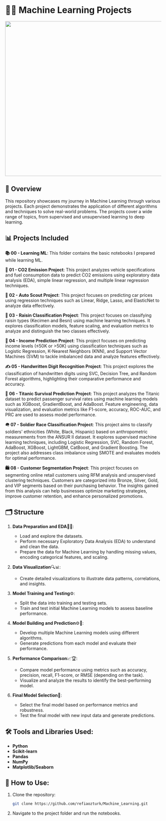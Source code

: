 # 🤖🧠 Machine Learning Projects
<div style="text-align: center;">
    <img src="https://miro.medium.com/v2/resize:fit:1400/1*c_fiB-YgbnMl6nntYGBMHQ.jpeg" width="980" height="500"/>
</div>

## 📘 Overview
This repository showcases my journey in Machine Learning through various projects. Each project demonstrates the application of different algorithms and techniques to solve real-world problems. The projects cover a wide range of topics, from supervised and unsupervised learning to deep learning.

## 📊 Projects Included
**📚 00 - Learning ML**: This folder contains the basic notebooks I prepared while learning ML.

**🍃 01 - CO2 Emission Project**: This project analyzes vehicle specifications and fuel consumption data to predict CO2 emissions using exploratory data analysis (EDA), simple linear regression, and multiple linear regression techniques.

**🚗 02 - Auto Scout Project**: This project focuses on predicting car prices using regression techniques such as Linear, Ridge, Lasso, and ElasticNet to analyze data effectively.

**🍇 03 - Raisin Classification Project**: This project focuses on classifying raisin types (Kecimen and Besni) using machine learning techniques. It explores classification models, feature scaling, and evaluation metrics to analyze and distinguish the two classes effectively.

**💸 04 - Income Prediction Project**: This project focuses on predicting income levels (≤50K or >50K) using classification techniques such as Logistic Regression, K-Nearest Neighbors (KNN), and Support Vector Machines (SVM) to tackle imbalanced data and analyze features effectively.

**✍️ 05 - Handwritten Digit Recognition Project**: This project explores the classification of handwritten digits using SVC, Decision Tree, and Random Forest algorithms, highlighting their comparative performance and accuracy.

**🚢 06 - Titanic Survival Prediction Project**: This project analyzes the Titanic dataset to predict passenger survival rates using machine learning models such as XGBoost, GradientBoost, and AdaBoost. Feature engineering, data visualization, and evaluation metrics like F1-score, accuracy, ROC-AUC, and PRC are used to assess model performance.

**🪖 07 - Soldier Race Classification Project**: This project aims to classify soldiers' ethnicities (White, Black, Hispanic) based on anthropometric measurements from the ANSUR II dataset. It explores supervised machine learning techniques, including Logistic Regression, SVC, Random Forest, AdaBoost, XGBoost, LightGBM, CatBoost, and Gradient Boosting. The project also addresses class imbalance using SMOTE and evaluates models for optimal performance.

**🛍️ 08 - Customer Segmentation Project**: This project focuses on segmenting online retail customers using RFM analysis and unsupervised clustering techniques. Customers are categorized into Bronze, Silver, Gold, and VIP segments based on their purchasing behavior. The insights gained from this analysis can help businesses optimize marketing strategies, improve customer retention, and enhance personalized promotions. 

## 🗂️ Structure

1. **Data Preparation and EDA**🧹📂:  
   - Load and explore the datasets.  
   - Perform necessary Exploratory Data Analysis (EDA) to understand and clean the data.  
   - Prepare the data for Machine Learning by handling missing values, encoding categorical features, and scaling.  

2. **Data Visualization**🔍📊:  
   - Create detailed visualizations to illustrate data patterns, correlations, and insights.
  
3. **Model Training and Testing**⚙️:  
   - Split the data into training and testing sets.  
   - Train and test initial Machine Learning models to assess baseline performance.  

4. **Model Building and Prediction**⚙🤖:  
   - Develop multiple Machine Learning models using different algorithms.  
   - Generate predictions from each model and evaluate their performance.  

5. **Performance Comparison**📈🏆:  
   - Compare model performance using metrics such as accuracy, precision, recall, F1-score, or RMSE (depending on the task).  
   - Visualize and analyze the results to identify the best-performing model.  

6. **Final Model Selection**🎯:  
   - Select the final model based on performance metrics and robustness.  
   - Test the final model with new input data and generate predictions.  

## 🛠️ Tools and Libraries Used:
- **Python**
- **Scikit-learn**
- **Pandas**
- **NumPy**
- **Matplotlib/Seaborn**

## 🚀 How to Use:
1. Clone the repository:
   ```bash
   git clone https://github.com/refiaozturk/Machine_Learning.git
2. Navigate to the project folder and run the notebooks.
